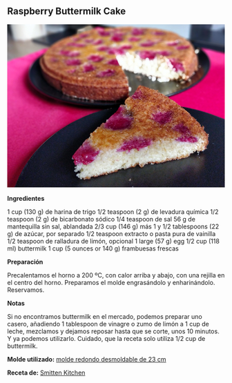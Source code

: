## Raspberry Buttermilk Cake

![Raspberry Buttermilk Cake](../../uploads/images/raspberry-buttermilk-cake.jpg "Raspberry Buttermilk Cake")

**Ingredientes**

1 cup (130 g) de harina de trigo
1/2 teaspoon (2 g) de levadura química
1/2 teaspoon (2 g) de bicarbonato sódico
1/4 teaspoon de sal
56 g de mantequilla sin sal, ablandada
2/3 cup (146 g) más 1 y 1/2 tablespoons (22 g) de azúcar, por separado
1/2 teaspoon extracto o pasta pura de vainilla
1/2 teaspoon de ralladura de limón, opcional
1 large (57 g) egg
1/2 cup (118 ml) buttermilk
1 cup (5 ounces or 140 g) frambuesas frescas

**Preparación**

Precalentamos el horno a 200 ºC, con calor arriba y abajo, con una rejilla en el centro del horno. Preparamos el molde engrasándolo y enharinándolo. Reservamos.



**Notas**

Si no encontramos buttermilk en el mercado, podemos preparar uno casero, añadiendo 1 tablespoon de vinagre o zumo de limón a 1 cup de leche, mezclamos y dejamos reposar hasta que se corte, unos 10 minutos. Y ya podemos utilizarlo. Cuidado, que la receta solo utiliza 1/2 cup de buttermilk.

**Molde utilizado:** [molde redondo desmoldable de 23 cm](../../moldes-y-utensilios.md)

**Receta de:** [Smitten Kitchen](http://smittenkitchen.com/blog/2009/05/raspberry-buttermilk-cake/)